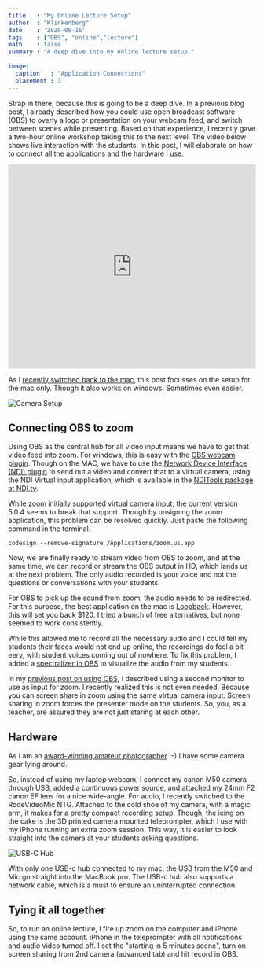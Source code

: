 ```yaml
---
title   : "My Online Lecture Setup"
author  : "Klinkenberg"
date    : '2020-08-16'
tags    : ["OBS", "online","lecture"]
math    : false
summary : "A deep dive into my online lecture setup."

image:
  caption   : "Application Connections"
  placement : 3
---
```


Strap in there, because this is going to be a deep dive. In a previous blog post, I already described how you could use open broadcast software (OBS) to overly a logo or presentation on your webcam feed, and switch between scenes while presenting. Based on that experience, I recently gave a two-hour online workshop taking this to the next level. The video below shows live interaction with the students. In this post, I will elaborate on how to connect all the applications and the hardware I use.

<iframe width="100%" height="415"   src="https://www.youtube.com/embed/epsqxVKkYpE?start=2224" frameborder="0" allow="accelerometer; autoplay; encrypted-media; gyroscope; picture-in-picture" allowfullscreen></iframe>

As I [recently switched back to the mac](http://www.klinkenberg.amsterdam/post/2020-07-24-back-to-the-mac/), this post focusses on the setup for the mac only. Though it also works on windows. Sometimes even easier.

![Camera Setup](/media/camera.png)

## Connecting OBS to zoom

Using OBS as the central hub for all video input means we have to get that video feed into zoom. For windows, this is easy with the [OBS webcam plugin](https://obsproject.com/forum/resources/obs-virtualcam.539/). Though on the MAC, we have to use the [Network Device Interface (NDI) plugin](https://obsproject.com/forum/resources/obs-ndi-newtek-ndi™-integration-into-obs-studio.528/) to send out a video and convert that to a virtual camera, using the NDI Virtual input application, which is available in the [NDITools package at NDI.tv](https://ndi.tv/tools/).

While zoom initially supported virtual camera input, the current version 5.0.4 seems to break that support. Though by unsigning the zoom application, this problem can be resolved quickly. Just paste the following command in the terminal.

`codesign --remove-signature /Applications/zoom.us.app`

Now, we are finally ready to stream video from OBS to zoom, and at the same time, we can record or stream the OBS output in HD, which lands us at the next problem. The only audio recorded is your voice and not the questions or conversations with your students.

For OBS to pick up the sound from zoom, the audio needs to be redirected. For this purpose, the best application on the mac is [Loopback](https://rogueamoeba.com/loopback/). However, this will set you back $120. I tried a bunch of free alternatives, but none seemed to work consistently.

While this allowed me to record all the necessary audio and I could tell my students their faces would not end up online, the recordings do feel a bit eery, with student voices coming out of nowhere. To fix this problem, I added a [spectralizer in OBS](https://obsproject.com/forum/resources/spectralizer.861/) to visualize the audio from my students.

In my [previous post on using OBS](http://www.klinkenberg.amsterdam/post/presentation_overlay/), I described using a second monitor to use as input for zoom. I recently realized this is not even needed. Because you can screen share in zoom using the same virtual camera input. Screen sharing in zoom forces the presenter mode on the students. So, you, as a teacher, are assured they are not just staring at each other.

## Hardware

As I am an [award-winning amateur photographer](https://www.facebook.com/119450864790538/photos/pb.119450864790538.-2207520000../121665361235755/?type=3&theater) :-) I have some camera gear lying around.

So, instead of using my laptop webcam, I connect my canon M50 camera through USB, added a continuous power source, and attached my 24mm F2 canon EF lens for a nice wide-angle. For audio, I recently switched to the RodeVideoMic NTG. Attached to the cold shoe of my camera, with a magic arm, it makes for a pretty compact recording setup. Though, the icing on the cake is the 3D printed camera mounted teleprompter, which I use with my iPhone running an extra zoom session. This way, it is easier to look straight into the camera at your students asking questions.

![USB-C Hub](/media/hub.png)

With only one USB-c hub connected to my mac, the USB from the M50 and Mic go straight into the MacBook pro. The USB-c hub also supports a network cable, which is a must to ensure an uninterrupted connection.

## Tying it all together

So, to run an online lecture, I fire up zoom on the computer and iPhone using the same account. iPhone in the teleprompter with all notifications and audio video turned off. I set the "starting in 5 minutes scene", turn on screen sharing from 2nd camera (advanced tab) and hit record in OBS. 
